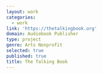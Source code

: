 ```yaml
---
layout: work
categories:
  - work
link: 'https://thetalkingbook.org'
domain: Audiobook Publisher
type: project
genre: Arts Nonprofit
selected: true
published: true
title: The Talking Book
---
```

